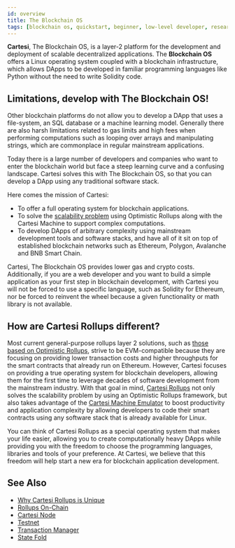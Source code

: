 ```yaml
---
id: overview
title: The Blockchain OS
tags: [blockchain os, quickstart, beginner, low-level developer, researcher, learn, build, maintain]
---
```


**Cartesi**, The Blockchain OS, is a layer-2 platform for the development and deployment of scalable decentralized applications. The **Blockchain OS** offers a Linux operating system coupled with a blockchain infrastructure, which allows DApps to be developed in familiar programming languages like Python without the need to write Solidity code.

## Limitations, develop with The Blockchain OS!

Other blockchain platforms do not allow you to develop a DApp that uses a file-system, an SQL database or a machine learning model. Generally there are also harsh limitations related to gas limits and high fees when performing computations such as looping over arrays and manipulating strings, which are commonplace in regular mainstream applications.

Today there is a large number of developers and companies who want to enter the blockchain world but face a steep learning curve and a confusing landscape. Cartesi solves this with The Blockchain OS, so that you can develop a DApp using any traditional software stack.

Here comes the mission of Cartesi:

* To offer a full operating system for blockchain applications.
* To solve the [scalability problem](../new-to-cartesi/scalability.md) using Optimistic Rollups along with the Cartesi Machine to support complex computations.
* To develop DApps of arbitrary complexity using mainstream development tools and software stacks, and have all of it sit on top of established blockchain networks such as Ethereum, Polygon, Avalanche and BNB Smart Chain.

Cartesi, The Blockchain OS provides lower gas and crypto costs. Additionally, if you are a web developer and you want to build a simple application as your first step in blockchain development, with Cartesi you will not be forced to use a specific language, such as Solidity for Ethereum, nor be forced to reinvent the wheel because a given functionality or math library is not available.

## How are Cartesi Rollups different?

Most current general-purpose rollups layer 2 solutions, such as [those based on Optimistic Rollups](https://ethereum.org/en/developers/docs/scaling/optimistic-rollups/#use-optimistic-rollups), strive to be EVM-compatible because they are focusing on providing lower transaction costs and higher throughputs for the smart contracts that already run on Ethereum. However, Cartesi focuses on providing a true operating system for blockchain developers, allowing them for the first time to leverage decades of software development from the mainstream industry. With that goal in mind, [Cartesi Rollups](../cartesi-rollups/overview.md) not only solves the scalability problem by using an Optimistic Rollups framework, but also takes advantage of the [Cartesi Machine Emulator](../machine/intro.md) to boost productivity and application complexity by allowing developers to code their smart contracts using any software stack that is already available for Linux.

You can think of Cartesi Rollups as a special operating system that makes your life easier, allowing you to create computationally heavy DApps while providing you with the freedom to choose the programming languages, libraries and tools of your preference. At Cartesi, we believe that this freedom will help start a new era for blockchain application development.

## See Also

* [Why Cartesi Rollups is Unique](https://medium.com/cartesi/scalable-smart-contracts-on-ethereum-built-with-mainstream-software-stacks-8ad6f8f17997)
* [Rollups On-Chain](https://medium.com/cartesi/rollups-on-chain-d749744a9cb3)
* [Cartesi Node](https://medium.com/cartesi/rollups-cartesi-node-3000b3ffec74)
* [Testnet](https://medium.com/cartesi/cartesi-rollups-rollout-testnet-40c90d10c2f1)
* [Transaction Manager](https://medium.com/cartesi/cartesi-rollups-rollout-transaction-manager-4a49af15d6b9)
* [State Fold](https://medium.com/cartesi/state-fold-cfe5f4d79639)
